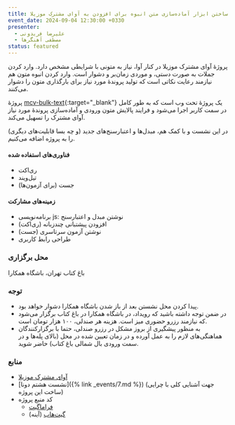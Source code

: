 ```yaml
---
title: ساختن ابزار آماده‌سازی متن انبوه برای افزودن به آوای مشترک موزیلا
event_date: 2024-09-04 12:30:00 +0330
presenter:
  - علیرضا فریدونی
  - مصطفی آهنگرها
status: featured
---
```


پروژهٔ آوای مشترک موزیلا در کنار آوا،
نیاز به متونی با شرایطی مشخص دارد.
وارد کردن جملات به صورت دستی، و موردی
زمان‌بر و دشوار است.
وارد کردن انبوه متون هم نیازمند رعایت نکاتی است که تولید پروندهٔ مورد نیاز برای بارگذاری متون را دشوار می‌کنند.

پروژهٔ
[mcv-bulk-text](https://ahangarha.frama.io/mcv-bulk-text/){:target="_blank"}
یک پروژهٔ تحت وب است که به طور کامل در سمت کاربر اجرا می‌شود
و فرایند پالایش متون ورودی و آماده‌سازی پروندهٔ مورد نیاز آوای مشترک را تسهیل می‌کند.

در این نشست و با کمک هم، مبدل‌ها و اعتبارسنج‌های جدید
(و چه بسا قابلیت‌های دیگری)
را به پروژه اضافه می‌کنیم.

#### فناوری‌های استفاده شده
- ری‌اکت
- تیل‌ویند
- جست (برای آزمون‌ها)

#### زمینه‌های مشارکت
- برنامه‌نویسی js: نوشتن مبدل و اعتبارسنج
- افزودن پیشتبانی چندزبانه (ری‌اکت)
- نوشتن آزمون سرتاسری (جست)
- طراحی رابط کاربری


### محل برگزاری

باغ کتاب تهران، باشگاه همکارا


### توجه
- پیدا کردن محل نشستن بعد از باز شدن باشگاه همکارا دشوار خواهد بود.
- در ضمن توجه داشته باشید که رویداد، در باشگاه همکارا در باغ کتاب برگزار می‌شود که نیازمند رزرو حضوری میز است. هزینه هر صندلی، ۱۰۰ هزار تومان است.
- به منظور پیشگیری از بروز مشکل در رزرو صندلی، حتما با برگزارکنندگان هماهنگی‌های لازم را به عمل آورده و در زمان تعیین شده در محل (بالای پله‌ها و در سمت ورودی بال شمالی باغ کتاب) حاضر شوید.

### منابع
- [آوای مشترک موزیلا](https://commonvoice.mozilla.org/fa)
- [نشست هشتم دونا]({% link _events/7.md %}) (جهت آشنایی کلی با چرایی ساخت این پروژه)
- کد منبع پروژه
  - [فراماگیت](https://framagit.org/ahangarha/mcv-bulk-text/)
  - [گیت‌هاب](https://github.com/ahangarha/mcv-bulk-text) (آینه)
